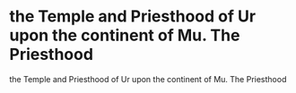 # the Temple and Priesthood of Ur upon the continent of Mu. The Priesthood

the Temple and Priesthood of Ur upon the continent of Mu. The Priesthood